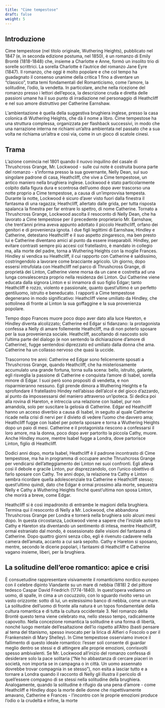 ```yaml
---
title: "Cime tempestose"
draft: false
weight: 5
---
```


## Introduzione

 

Cime tempestose (nel titolo originale, Wuthering Heights), pubblicato nel 1847 (e, in seconda edizione postuma, nel 1850), è un romanzo di Emily Brontë (1818-1848) che, insieme a Charlotte e Anne, formò un insolito trio di sorelle scrittrici. La sorella Charlotte è l’autrice del romanzo Jane Eyre (1847). Il romanzo, che oggi è molto popolare e che col tempo ha guadagnato il consenso unanime della critica 1 fino a diventare un “classico”, tratta temi fondamentali del Romanticismo, come l’amore, la solitudine, l’odio, la vendetta. In particolare, anche nella ricezione del romanzo presso i lettori dell’epoca, la descrizione cruda e diretta delle passioni umane ha il suo punto di irradiazione nel personaggio di Heathcliff e nel suo amore distruttivo per Catherine Earnshaw.

L’ambientazione è quella della suggestiva brughiera inglese, presso la casa colonica di Wuthering Heights, che dà il nome a libro. Cime tempestose ha una struttura complessa, organizzata per flashback successivi, in modo che una narrazione interna ne richiami un’altra ambientata nel passato che a sua volta ne richiama un’altra e così via, come in un gioco di scatole cinesi.

 

## Trama

 

L’azione comincia nel 1801 quando il nuovo inquilino del casale di Thrushcross Grange, Mr. Lockwood - sulle cui note è costruita buona parte del romanzo - s’informa presso la sua governante, Nelly Dean, sul suo singolare padrone di casa, Heathcliff, che vive a Cime tempestose, un antico maniero nella brughiera inglese. Lockwood è stato particolarmente colpito dalla figura dura e scontrosa dell’uomo dopo aver trascorso una notte proprio a Cime tempestose, a causa di un’improvvisa tempesta. Durante la notte, Lockwood è sicuro d’aver visto fuori dalla finestra il fantasma di una ragazza; Heathcliff, allertato dalle grida, per tutta risposta spalanca la finestra per far entrare lo spettro, di nome Catherine. Tornato a Thrushcross Grange, Lockwood ascolta il resoconto di Nelly Dean, che ha lavorato a Cime tempestose per il precedente proprietario  Mr. Earnshaw, che trent’anni prima aveva appunto adottato il piccolo Heathcliff, orfano dei genitori e di provenienza ignota. I due figli legittimi di Earnshaw, Hindley e Catherine, detestano Heathcliff e il suo aspetto zingaresco, ma ben presto lui e Catherine diventano amici al punto da essere inseparabili. Hindley, per evitare contrasti sempre più accesi col fratellastro, è mandato in collegio ma, alla morte del padre, torna a Wuthering Heights con la moglie Frances. Hindley si vendica su Heathcliff, il cui rapporto con Catherine è saldissimo, costringendolo a lavorare come bracciante agricolo. Un giorno, dopo essersi intrufolata con Heathcliff nel parco di Thrushcross Grange, di proprietà dei Linton, Catherine viene morsa da un cane e costretta ad una lunga convalescenza proprio nella residenza dei Linton. Qui Catherine viene educata dalla signora Linton e si innamora di suo figlio Edgar; tanto Heathcliff è rozzo, violento e passionale, quanto quest’ultimo è un perfetto gentiluomo, istruito e beneducato. I rapporti a Cime tempestose degenerano in modo significativo: Heathcliff viene umiliato da Hindley, che sottolinea di fronte ai Linton la sua goffaggine e la sua provenienza popolare.

Tempo dopo Frances muore poco dopo aver dato alla luce Hareton, e Hindley diventa alcolizzato; Catherine ed Edgar si fidanzano: la protagonista confessa a Nelly di amare follemente Heathcliff, ma di non poterlo sposare per la sua provenienza sociale. Heathcliff, ascoltando di nascosto solo l’ultima parte del dialogo (e non sentendo la dichiarazione d’amore di Catherine), fugge sentendosi diprezzato ed umiliato dalla donna che ama. Catherine ha un collasso nervoso che quasi la uccide.

Trascorrono tre anni: Catherine ed Edgar sono felicemente sposati a Thrushcross Grange, quando Heathcliff, che ha misteriosamente accumulato una grande fortuna, torna sulla scena: bello, istruito, galante, egli risveglia la passione di Catherine e conquista l’amore di Isabel, sorella minore di Edgar. I suoi però sono propositi di vendetta, e non risparmieranno nessuno. Egli prende dimora a Wuthering Heights e fa sprofondare il fratellastro Hindey nell’abisso dell’alcol e del gioco d’azzardo, al punto da impossessarsi del maniero attraverso un’ipoteca. Si dedica poi alla rovina di Hareton, e intreccia una relazione con Isabel, pur non amandola, solo per suscitare la gelosia di Catherine. Edgar ed Heathcliff hanno un acceso diverbio a causa di Isabel, in seguito al quale Catherine ricade nella crisi di nervi per il divieto di vedere l’uomo che davvero ama; Heathcliff fugge con Isabel per poterla sposare e torna a Wuthering Heights dopo un paio di mesi. Catherine e il protagonista riescono a confessarsi il loro amore, ma la donna, poco dopo aver partorito la piccola Cathy, muore. Anche Hindley muore, mentre Isabel fugge a Londra, dove partorisce Linton, figlio di Heathcliff.

Dodici anni dopo, morta Isabel, Heathcliff è il padrone incontrasto di Cime tempestose, ma ha in programma di occupare anche Thrushcross Grange per vendicarsi dell’atteggiamento dei Linton nei suoi confronti. Egli alleva così il debole e gracile Linton, pur disprezzandolo, con l’unico obiettivo di farlo sposare con Cathy. Tre anni dopo, la relazione tra Cathy e Linton sembra ricordare quella adolescenziale tra Catherine e Heathcliff stesso; quest’ultimo quindi, dato che Edgar è ormai prossimo alla morte, sequestra Nelly e Cathy a Wuthering Heights finché quest’ultima non sposa Linton, che morirà a breve, come Edgar.

Heathcliff si è così impadronito di entrambe le magioni della brughiera. Termina qui il resoconto di Nelly a Mr. Lockwood, che abbandona Thrushcross Grange per Londra e tornerà nella brughiera solo alcuni mesi dopo. In questa circostanza, Lockwood viene a sapere che l’iniziale astio tra Cathy e Hareton sta diventando un sentimento di intesa, mentre Heathcliff, ormai estraniato dal mondo, è ossessionato dalle visioni del fantasma di Catherine. Dopo quattro giorni senza cibo, egli è rivenuto cadavere nella camera dell’amata, accanto a cui sarà sepolto. Cathy e Hareton si sposano, mentre, secondo le dicerie popolari, i fantasmi di Heathcliff e Catherine vagano insieme, liberi, per la brughiera.

 

## La solitudine dell’eroe romantico: apice e crisi

 

È consuetudine rappresentare visivamente il romanticismo nordico europeo con il celebre dipinto Viandante su un mare di nebbia (1818) 2 del pittore tedesco Caspar David Friedrich (1774-1840). In quest’opera vediamo un uomo, di spalle, in cima a un cocuzzolo, con lo sguardo rivolto verso un vasto orizzonte: sotto di lui, un estesissimo banco di nebbia, come un mare. La solitudine dell’uomo di fronte alla natura è un topos fondamentale della cultura romantica e di tutta la cultura occidentale 3. Nel romanzo della Brontë questo tema viene celebrato ma, nello stesso tempo, radicalmente capovolto. Nella concezione romantica la solitudine è una forma di libertà, nonché luogo mentale dell’esaltazione dell’io rispetto all’Altro (basti pensare al tema del titanismo, spesso invocato per la lirica di Alfieri o Foscolo o per il Frankenstein di Mary Shelley). In Cime tempestose osserviamo invece il fallimento di questo ideale romantico: l’esser soli consente di guardar meglio dentro se stessi e di attingere alle proprie emozioni, conrisvolti spesso ambivalenti. Se Mr. Lockwood all’inizio del romanzo confessa di desiderare solo la pace solitaria (“Ne ho abbastanza di cercare piaceri in società, non importa se in campagna o in città. Un uomo assennato dovrebbe trovar compagnia in se stesso”), non esita a lasciar tutto e a tornare a Londra quando il racconto di Nelly gli illustra il pericolo di quell’essere compagno di se stessi nella solitudine della brughiera. Analogamente, quando la solitudine è rifugio da una pena d’amore - come Heathcliff e Hindley dopo la morte delle donne che rispettivamente amavano, Catherine e Frances - l’incontro con le proprie emozioni produce l’odio o la crudeltà e infine, la morte 